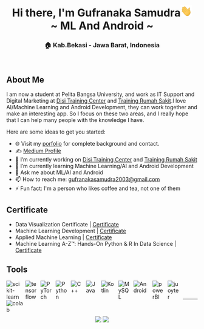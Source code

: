 <div align="center">
  <h1>Hi there, I'm Gufranaka Samudra<img src="https://github.com/ABSphreak/ABSphreak/blob/master/gifs/Hi.gif" width="30px" height="30px"><br/>~ ML And Android ~</h1>
 <h3>🏠 Kab.Bekasi - Jawa Barat, Indonesia</h3>
</div>

<br/>

## About Me
I am now a student at Pelita Bangsa University, and work as IT Support and Digital Marketing at [Disi Training Center](https://disitrainingcenter.com/) and [Training Rumah Sakit](https://trainingrumahsakit.co.id/).I love AI/Machine Learning and Android Development, they can work together and make an interesting app. So I focus on these two areas, and I really hope that I can help many people with the knowledge I have.

Here are some ideas to get you started:
- 🌐 Visit my [porfolio](https://github.com/AgufSamudra) for complete background and contact.
- ✍️ [Medium Profile](https://medium.com/@agufsamudra)
- 🔭 I’m currently working on [Disi Training Center](https://disitrainingcenter.com/) and [Training Rumah Sakit](https://trainingrumahsakit.co.id/)
- 🌱 I’m currently learning Machine Learning/AI and Android Development
- 💬 Ask me about ML/AI and Android
- 📫 How to reach me: gufranakasamudra2003@gmail.com
- ⚡ Fun fact: I'm a person who likes coffee and tea, not one of them

## Certificate
* Data Visualization Certificate | [Certificate](https://www.dicoding.com/certificates/QLZ9KEGNEZ5D)
* Machine Learning Development | [Certificate](https://www.dicoding.com/certificates/EYX47499OXDL)
* Applied Machine Learning | [Certificate](https://www.dicoding.com/certificates/81P22E9R8POY)
* Machine Learning A-Z™: Hands-On Python & R In Data Science | [Certificate](https://www.udemy.com/certificate/UC-85845751-8c92-4791-a272-ac3f520a0d5a/)

## Tools
<img align="left" alt="scikit-learn" width="40px" src="https://upload.wikimedia.org/wikipedia/commons/0/05/Scikit_learn_logo_small.svg" style="padding-right:10px;" />
<img align="left" alt="tensorflow" width="30px" src="https://upload.wikimedia.org/wikipedia/commons/2/2d/Tensorflow_logo.svg" style="padding-right:10px;" />
<img align="left" alt="PyTorch" width="30px" src="https://upload.wikimedia.org/wikipedia/commons/1/10/PyTorch_logo_icon.svg" style="padding-right:10px;" />
<img align="left" alt="Python" width="30px" src="https://upload.wikimedia.org/wikipedia/commons/thumb/c/c3/Python-logo-notext.svg/110px-Python-logo-notext.svg.png?20100317150552" style="padding-right:10px;" />
<img align="left" alt="C++" width="30px" src="https://upload.wikimedia.org/wikipedia/commons/1/18/ISO_C%2B%2B_Logo.svg" style="padding-right:10px;" />
<img align="left" alt="Java" width="30px" src="https://upload.wikimedia.org/wikipedia/en/thumb/3/30/Java_programming_language_logo.svg/800px-Java_programming_language_logo.svg.png" style="padding-right:10px;" />
<img align="left" alt="Kotlin" width="35px" src="https://upload.wikimedia.org/wikipedia/commons/7/74/Kotlin_Icon.png" style="padding-right:10px;" />
<img align="left" alt="MySQL" width="30px" src="https://cdn.jsdelivr.net/gh/devicons/devicon/icons/mysql/mysql-original.svg" style="padding-right:10px;" />
<img align="left" alt="Android" width="40px" src="https://upload.wikimedia.org/wikipedia/commons/6/64/Android_logo_2019_%28stacked%29.svg" style="padding-right:10px;" />
<img align="left" alt="powerBI" width="30px" src="https://upload.wikimedia.org/wikipedia/commons/c/cf/New_Power_BI_Logo.svg" style="padding-right:10px;" />
<img align="left" alt="juoyter" width="30px" src="https://upload.wikimedia.org/wikipedia/commons/3/38/Jupyter_logo.svg" style="padding-right:10px;" />
<img align="left" alt="colab" width="50px" src="https://upload.wikimedia.org/wikipedia/commons/d/d0/Google_Colaboratory_SVG_Logo.svg" style="padding-right:10px;" />

<br/>
<br/>

---

<br/>
<p align = "center">
  <img src = "https://github-readme-stats.vercel.app/api?username=AgufSamudra&show_icons=true&theme=bear" width = 400>
  <img src = "https://github-readme-streak-stats.herokuapp.com?user=AgufSamudra&theme=dark&hide_border=true" width = 400>
</p> 
